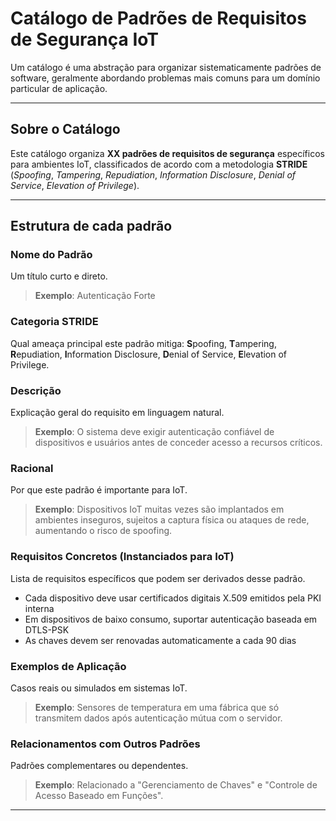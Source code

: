 # Catálogo de Padrões de Requisitos de Segurança IoT

Um catálogo é uma abstração para organizar sistematicamente padrões de software, geralmente abordando problemas mais comuns para um domínio particular de aplicação.

---

## Sobre o Catálogo

Este catálogo organiza **XX padrões de requisitos de segurança** específicos para ambientes IoT, classificados de acordo com a metodologia **STRIDE** (_Spoofing_, _Tampering_, _Repudiation_, _Information Disclosure_, _Denial of Service_, _Elevation of Privilege_).

---

## Estrutura de cada padrão

### **Nome do Padrão**
Um título curto e direto.

> **Exemplo**: Autenticação Forte

### **Categoria STRIDE**
Qual ameaça principal este padrão mitiga: **S**poofing, **T**ampering, **R**epudiation, **I**nformation Disclosure, **D**enial of Service, **E**levation of Privilege.

### **Descrição**
Explicação geral do requisito em linguagem natural.

> **Exemplo**: O sistema deve exigir autenticação confiável de dispositivos e usuários antes de conceder acesso a recursos críticos.

### **Racional**
Por que este padrão é importante para IoT.

> **Exemplo**: Dispositivos IoT muitas vezes são implantados em ambientes inseguros, sujeitos a captura física ou ataques de rede, aumentando o risco de spoofing.

### **Requisitos Concretos (Instanciados para IoT)**
Lista de requisitos específicos que podem ser derivados desse padrão.

- Cada dispositivo deve usar certificados digitais X.509 emitidos pela PKI interna
- Em dispositivos de baixo consumo, suportar autenticação baseada em DTLS-PSK
- As chaves devem ser renovadas automaticamente a cada 90 dias

### **Exemplos de Aplicação**
Casos reais ou simulados em sistemas IoT.

> **Exemplo**: Sensores de temperatura em uma fábrica que só transmitem dados após autenticação mútua com o servidor.

### **Relacionamentos com Outros Padrões**
Padrões complementares ou dependentes.

> **Exemplo**: Relacionado a "Gerenciamento de Chaves" e "Controle de Acesso Baseado em Funções".

---
<!-- 
## 📋 Catálogo de Requisitos de Segurança

| **ID** | **Requisito de Segurança**           | **Categoria STRIDE**       | **Objetivo**                                              | **Implementação Técnica**                                                    |
|:------:|:-------------------------------------|:---------------------------|:----------------------------------------------------------|:-----------------------------------------------------------------------------|
| **NFRP#01** | `Autenticação Forte`                | 🎭 _Spoofing_              | Garantir autenticação confiável de usuários e dispositivos | • Certificados X.509 para dispositivos<br>• DTLS-PSK para comunicação<br>• Renovação automática a cada 90 dias |
| **NFRP#02** | `Criptografia de Dados em Trânsito` | 🔍 _Information Disclosure_ | Proteger confidencialidade da comunicação                | • TLS 1.3 para protocolos TCP<br>• AES-128/256 para redes LPWAN<br>• Perfect Forward Secrecy (PFS) |
| **NFRP#03** | `Controle de Acesso Baseado em Papéis` | 🔓 _Elevation of Privilege_ | Restringir acesso conforme funções organizacionais       | • RBAC com princípio do menor privilégio<br>• Administradores: firmware updates<br>• Operadores: somente leitura |
| **NFRP#04** | `Registro e Auditoria de Eventos`   | 🚫 _Repudiation_           | Assegurar rastreabilidade e não-repúdio                  | • Logs criptograficamente protegidos<br>• Timestamps sincronizados via NTP<br>• Centralização em SIEM |
| **NFRP#05** | `Gerenciamento Seguro de Chaves`    | 🔧 _Tampering_             | Garantir ciclo de vida seguro de material criptográfico  | • Rotação automática de chaves<br>• Armazenamento em TPM/HSM<br>• Key escrow para recuperação |
| **NFRP#06** | `Atualização Segura de Firmware`    | 🔧 _Tampering_             | Manter integridade e autenticidade do software           | • Assinatura digital com PKI<br>• Verificação de integridade<br>• Rollback seguro em falhas |
| **NFRP#07** | `Disponibilidade Resiliente`        | ⚡ _Denial of Service_      | Assegurar continuidade operacional                       | • Load balancing automático<br>• Rate limiting por cliente<br>• Filtragem de tráfego malicioso |
| **NFRP#08** | `Privacidade por Design`            | 🔍 _Information Disclosure_ | Minimizar exposição de dados pessoais                    | • Coleta mínima de dados<br>• Anonimização/pseudonimização<br>• Consentimento explícito |
| **NFRP#09** | `Isolamento de Recursos Críticos`   | 🔓 _Elevation of Privilege_ | Prevenir comprometimento sistêmico                       | • Sandboxing de aplicações<br>• Separação controle/dados<br>• Micro-segmentação de rede |
| **NFRP#10** | `Monitoramento Contínuo de Segurança` | ⚡ _DoS_ / 🔧 _Tampering_   | Detectar e responder a ameaças em tempo real             | • IDS/IPS com ML<br>• SOAR para resposta automática<br>• Alertas para SOC 24/7 | -->
